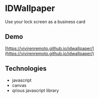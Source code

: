 # IDWallpaper
Use your lock screen as a business card

## Demo

[https://vivirenremoto.github.io/idwallpaper/](https://vivirenremoto.github.io/idwallpaper/)

## Technologies

- javascript
- canvas
- qrious javascript library

